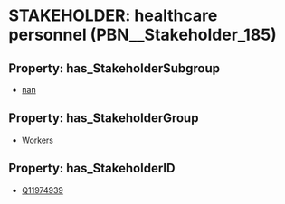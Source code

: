 # STAKEHOLDER: __healthcare personnel__ (PBN__Stakeholder_185)

## Property: has_StakeholderSubgroup

* [nan](PBN__StakeholderSubgroup_7)

## Property: has_StakeholderGroup

* [Workers](PBN__StakeholderGroup_2)

## Property: has_StakeholderID

* [Q11974939](Q11974939)

